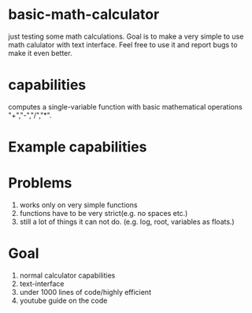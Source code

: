 # basic-math-calculator
just testing some math calculations. Goal is to make a very simple to use math calulator with text interface. Feel free to use it and report bugs to make it even better.

# capabilities
computes a single-variable function with basic mathematical operations "+","-","/","*". 

# Example capabilities


# Problems
1. works only on very simple functions
2. functions have to be very strict(e.g. no spaces etc.)
3. still a lot of things it can not do. (e.g. log, root, variables as floats.) 

# Goal 
1. normal calculator capabilities
2. text-interface
3. under 1000 lines of code/highly efficient
4. youtube guide on the code

